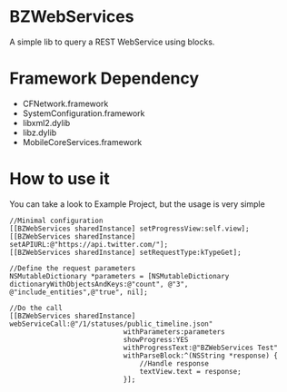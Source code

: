 BZWebServices
=============

A simple lib to query a REST WebService using blocks.

Framework Dependency
====================
* CFNetwork.framework
* SystemConfiguration.framework
* libxml2.dylib
* libz.dylib
* MobileCoreServices.framework

How to use it
=============

You can take a look to Example Project, but the usage is very simple

    //Minimal configuration
    [[BZWebServices sharedInstance] setProgressView:self.view];
    [[BZWebServices sharedInstance] setAPIURL:@"https://api.twitter.com/"];
    [[BZWebServices sharedInstance] setRequestType:kTypeGet];
    
    //Define the request parameters
    NSMutableDictionary *parameters = [NSMutableDictionary dictionaryWithObjectsAndKeys:@"count", @"3", @"include_entities",@"true", nil];
    
    //Do the call
    [[BZWebServices sharedInstance] webServiceCall:@"/1/statuses/public_timeline.json" 
                                withParameters:parameters
                                showProgress:YES 
                                withProgressText:@"BZWebServices Test"
                                withParseBlock:^(NSString *response) {
                                    //Handle response
                                    textView.text = response;
                                }];
